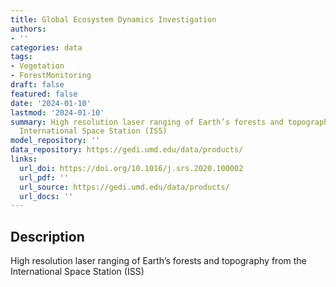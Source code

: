 ```yaml
---
title: Global Ecosystem Dynamics Investigation
authors:
- ''
categories: data
tags:
- Vegetation
- ForestMonitoring
draft: false
featured: false
date: '2024-01-10'
lastmod: '2024-01-10'
summary: High resolution laser ranging of Earth’s forests and topography from the
  International Space Station (ISS)
model_repository: ''
data_repository: https://gedi.umd.edu/data/products/
links:
  url_doi: https://doi.org/10.1016/j.srs.2020.100002
  url_pdf: ''
  url_source: https://gedi.umd.edu/data/products/
  url_docs: ''
---
```


## Description

High resolution laser ranging of Earth’s forests and topography from the International Space Station (ISS)

